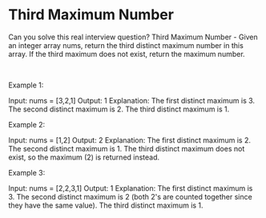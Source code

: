# Third Maximum Number

Can you solve this real interview question? Third Maximum Number - Given an integer array nums, return the third distinct maximum number in this array. If the third maximum does not exist, return the maximum number.

 

Example 1:


Input: nums = [3,2,1]
Output: 1
Explanation:
The first distinct maximum is 3.
The second distinct maximum is 2.
The third distinct maximum is 1.


Example 2:


Input: nums = [1,2]
Output: 2
Explanation:
The first distinct maximum is 2.
The second distinct maximum is 1.
The third distinct maximum does not exist, so the maximum (2) is returned instead.


Example 3:


Input: nums = [2,2,3,1]
Output: 1
Explanation:
The first distinct maximum is 3.
The second distinct maximum is 2 (both 2's are counted together since they have the same value).
The third distinct maximum is 1.